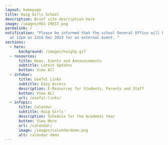 ```yaml
---
layout: homepage
title: Haig Girls School
description: Brief site description here
image: /images/HGS CREST.png
permalink: /
notification: "Please be informed that the school General Office will be close
  at 12pm on 22nd Dec 2023 for an external event. "
sections:
  - hero:
      background: /images/haighp.gif
  - resources:
      title: News, Events and Announcements
      subtitle: Latest Updates
      button: View All
  - infobar:
      title: Useful Links
      subtitle: Easy Access
      description: E-Resources for Students, Parents and Staff
      button: View ALl
      url: /useful-links/
  - infopic:
      title: Calendar
      subtitle: Haig Girls'
      description: Schedule for the Academic Year
      button: View More
      url: /calendar/
      image: /images/calendardemo.png
      alt: calendar demo
---
```

